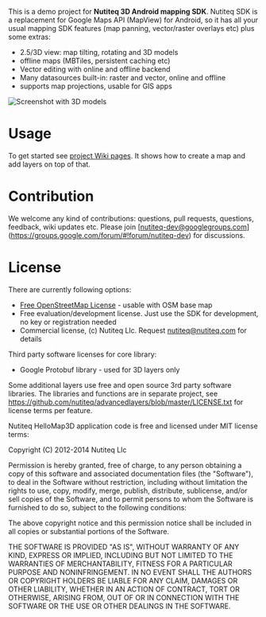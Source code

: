This is a demo project for **Nutiteq 3D Android mapping SDK**. Nutiteq SDK is a replacement for Google Maps API (MapView) for Android, so it has all your usual mapping SDK features (map panning, vector/raster overlays etc) plus some extras: 
* 2.5/3D view: map tilting, rotating and 3D models
* offline maps (MBTiles, persistent caching etc)
* Vector editing with online and offline backend
* Many datasources built-in: raster and vector, online and offline
* supports map projections, usable for GIS apps

![Screenshot with 3D models](https://dl.dropbox.com/u/3573333/mapxt_3d_tallinn_device-2012-07-25-124845.png)

# Usage
To get started see [project Wiki pages](https://github.com/nutiteq/hellomap3d/wiki). It shows how to create a map and add layers on top of that.

# Contribution 
We welcome any kind of contributions: questions, pull requests, questions, feedback, wiki updates etc. Please join [nutiteq-dev@googlegroups.com] (https://groups.google.com/forum/#!forum/nutiteq-dev) for discussions.

# License
There are currently following options:
* [Free OpenStreetMap License](https://github.com/nutiteq/hellomap3d/wiki/Free-openstreetmap-license) - usable with OSM base map
* Free evaluation/development license. Just use the SDK for development, no key or registration needed
* Commercial license, (c) Nutiteq Llc. Request nutiteq@nutiteq.com for details

Third party software licenses for core library:
* Google Protobuf library - used for 3D layers only

Some additional layers use free and open source 3rd party software libraries. The libraries and functions are in separate project, see https://github.com/nutiteq/advancedlayers/blob/master/LICENSE.txt for license terms per feature.

Nutiteq HelloMap3D application code is free and licensed under MIT license terms:

Copyright (C) 2012-2014 Nutiteq Llc

Permission is hereby granted, free of charge, to any person obtaining a copy of this software and associated documentation files (the "Software"), to deal in the Software without restriction, including without limitation the rights to use, copy, modify, merge, publish, distribute, sublicense, and/or sell copies of the Software, and to permit persons to whom the Software is furnished to do so, subject to the following conditions:

The above copyright notice and this permission notice shall be included in all copies or substantial portions of the Software.

THE SOFTWARE IS PROVIDED "AS IS", WITHOUT WARRANTY OF ANY KIND, EXPRESS OR IMPLIED, INCLUDING BUT NOT LIMITED TO THE WARRANTIES OF MERCHANTABILITY, FITNESS FOR A PARTICULAR PURPOSE AND NONINFRINGEMENT. IN NO EVENT SHALL THE AUTHORS OR COPYRIGHT HOLDERS BE LIABLE FOR ANY CLAIM, DAMAGES OR OTHER LIABILITY, WHETHER IN AN ACTION OF CONTRACT, TORT OR OTHERWISE, ARISING FROM, OUT OF OR IN CONNECTION WITH THE SOFTWARE OR THE USE OR OTHER DEALINGS IN THE SOFTWARE.

